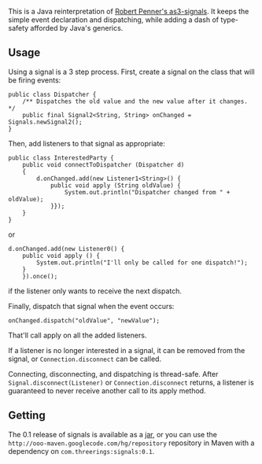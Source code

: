 This is a Java reinterpretation of [Robert Penner's as3-signals](https://github.com/robertpenner/as3-signals). It keeps the simple event declaration and dispatching, while adding a dash of type-safety afforded by Java's generics.

Usage
-----
Using a signal is a 3 step process. First, create a signal on the class that will be firing
events:

    public class Dispatcher {
        /** Dispatches the old value and the new value after it changes. */
        public final Signal2<String, String> onChanged = Signals.newSignal2();
    }

Then, add listeners to that signal as appropriate:

    public class InterestedParty {
        public void connectToDispatcher (Dispatcher d)
        {
            d.onChanged.add(new Listener1<String>() {
                public void apply (String oldValue) {
                    System.out.println("Dispatcher changed from " + oldValue);
                }});
        }
    }

or

    d.onChanged.add(new Listener0() {
        public void apply () {
            System.out.println("I'll only be called for one dispatch!");
        }
        }).once();

if the listener only wants to receive the next dispatch.

Finally, dispatch that signal when the event occurs:

    onChanged.dispatch("oldValue", "newValue");

That'll call apply on all the added listeners.

If a listener is no longer interested in a signal, it can be removed from the signal, or
`Connection.disconnect` can be called.

Connecting, disconnecting, and dispatching is thread-safe. After `Signal.disconnect(Listener)` or
`Connection.disconnect` returns, a listener is guaranteed to never receive another call to its apply
method.

Getting
-------
The 0.1 release of signals is available as a [jar](http://ooo-maven.googlecode.com/hg/repository/com/threerings/signals/0.1/signals-0.1.jar), or you can use the `http://ooo-maven.googlecode.com/hg/repository` repository in Maven with a dependency on `com.threerings:signals:0.1`.
